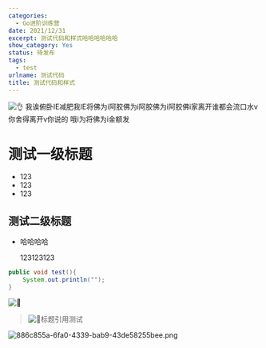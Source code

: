 ```yaml
---
categories:
  - Go进阶训练营
date: 2021/12/31
excerpt: 测试代码和样式哈哈哈哈哈哈
show_category: Yes
status: 待发布
tags:
  - test
urlname: 测试代码
title: 测试代码和样式
---
```



<aside>

<img class="emoji" draggable="false" alt="👌" src="https://twemoji.maxcdn.com/v/13.1.0/72x72/1f44c.png"/> 我诶俯卧IE减肥我IE将佛为i阿胶佛为i阿胶佛为i阿胶佛i家离开谁都会流口水v你舍得离开v你说的 哦i为将佛为i金额发
</aside>

# 测试一级标题

- 123
- 123
- 123

## 测试二级标题

- 哈哈哈哈
    
    123123123
    

```java
public void test(){
    System.out.println("");
}
```

<img class="emoji" draggable="false" alt="🤝" src="https://twemoji.maxcdn.com/v/13.1.0/72x72/1f91d.png"/>

> <img class="emoji" draggable="false" alt="🚰" src="https://twemoji.maxcdn.com/v/13.1.0/72x72/1f6b0.png"/>标题引用测试
> 

![886c855a-6fa0-4339-bab9-43de58255bee.png](/notion_images/ef53abe357bf722f5f449eb542f91be0.png)